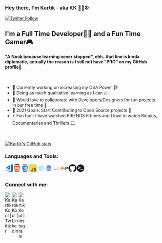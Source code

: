 
### Hey there, I'm Kartik - aka KK 🚀✨☮

[![Twitter Follow](https://img.shields.io/twitter/follow/_kartikkoul?color=1DA1F2&logo=twitter&style=for-the-badge)](https://twitter.com/_kartikkoul)

## I'm a Full Time Developer👨‍💻 and a Fun Time Gamer🎮
#### "A Noob because learning never stopped", ehh..that line is kinda diplomatic, actually the reason is I still not have "PRO" on my GitHub profile🙂
<br/>

- 🔭 Currently working on increasing my DSA Power 💪!!
- 🌱 Doing as much qualitative learning as I can 📈
- 👯 Would love to collaborate with Developers/Designers for fun projects in our free time 🕺
- 🥅 2021 Goals: Start Contributing to Open Source projects 💌
- ⚡ Fun fact: I have watched FRIENDS 6 times and I love to watch Biopics, Documentaries and Thrillers 🎞

<br />

[![Kartik's GitHub stats](https://github-readme-stats.vercel.app/api?username=kartikkoul&show_icons=true&theme=tokyonight)](https://github.com/kartikkoul/github-readme-stats)


### Languages and Tools:

<img align="left" alt="Visual Studio Code" width="26px" src="https://raw.githubusercontent.com/github/explore/80688e429a7d4ef2fca1e82350fe8e3517d3494d/topics/visual-studio-code/visual-studio-code.png" />
<img align="left" alt="HTML5" width="26px" src="https://raw.githubusercontent.com/github/explore/80688e429a7d4ef2fca1e82350fe8e3517d3494d/topics/html/html.png" />
<img align="left" alt="CSS3" width="26px" src="https://raw.githubusercontent.com/github/explore/80688e429a7d4ef2fca1e82350fe8e3517d3494d/topics/css/css.png" />
<img align="left" alt="JavaScript" width="26px" src="https://raw.githubusercontent.com/github/explore/80688e429a7d4ef2fca1e82350fe8e3517d3494d/topics/javascript/javascript.png" />
<img align="left" alt="React" width="26px" src="https://raw.githubusercontent.com/github/explore/80688e429a7d4ef2fca1e82350fe8e3517d3494d/topics/react/react.png" />
<img align="left" alt="SQL" width="26px" src="https://raw.githubusercontent.com/github/explore/80688e429a7d4ef2fca1e82350fe8e3517d3494d/topics/sql/sql.png" />
<img align="left" alt="MySQL" width="26px" src="https://raw.githubusercontent.com/github/explore/80688e429a7d4ef2fca1e82350fe8e3517d3494d/topics/mysql/mysql.png" />
<img align="left" alt="Git" width="26px" src="https://raw.githubusercontent.com/github/explore/80688e429a7d4ef2fca1e82350fe8e3517d3494d/topics/git/git.png"/>
<img align="left" alt="GitHub" width="26px" src="https://raw.githubusercontent.com/github/explore/78df643247d429f6cc873026c0622819ad797942/topics/github/github.png" />
<img align="left" alt="Terminal" width="26px" src="https://raw.githubusercontent.com/github/explore/80688e429a7d4ef2fca1e82350fe8e3517d3494d/topics/terminal/terminal.png" />

<br />
<br />

### Connect with me:

[<img align="left" alt="Kartik Koul | Twitter" width="22px" src="https://cdn.jsdelivr.net/npm/simple-icons@v3/icons/twitter.svg" />][twitter]
[<img align="left" alt="Kartik Koul | LinkedIn" width="22px" src="https://cdn.jsdelivr.net/npm/simple-icons@v3/icons/linkedin.svg" />][linkedin]
[<img align="left" alt="Kartik Koul | Instagram" width="22px" src="https://cdn.jsdelivr.net/npm/simple-icons@v3/icons/instagram.svg" />][instagram]




<!-- Links -->
[twitter]: https://twitter.com/_kartikkoul
[instagram]: https://instagram.com/kartikkoul_
[linkedin]: https://linkedin.com/in/kartikkoul



